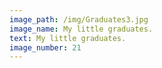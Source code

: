 ```yaml
---
image_path: /img/Graduates3.jpg
image_name: My little graduates. 
text: My little graduates. 
image_number: 21
---
```

